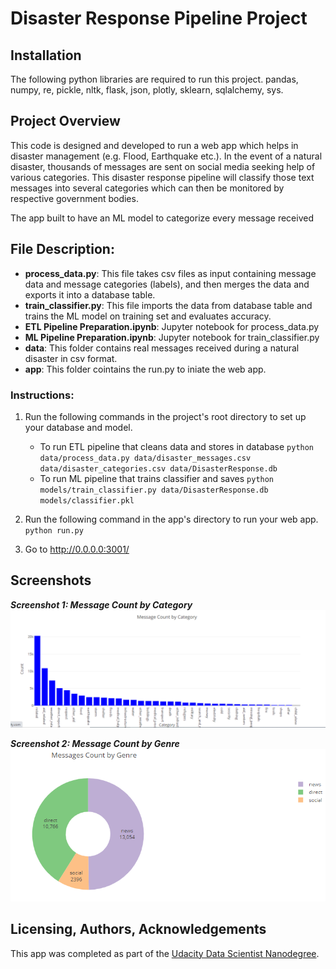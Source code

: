 # Disaster Response Pipeline Project

## Installation
The following python libraries are required to run this project. 
pandas, numpy, re, pickle, nltk, flask, json, plotly, sklearn, sqlalchemy, sys.

## Project Overview
This code is designed and developed to run a web app which helps in disaster management (e.g. Flood, Earthquake etc.). In the event of a natural disaster, thousands of messages are sent on social media seeking help of various categories. This disaster response pipeline will classify those text messages into several categories which can then be monitored by respective government bodies.

The app built to have an ML model to categorize every message received
## File Description:
* **process_data.py**: This file takes csv files as input containing message data and message categories (labels), and then merges the data and exports it into a database table.
* **train_classifier.py**: This file imports the data from database table and trains the ML model on training set and evaluates accuracy.
* **ETL Pipeline Preparation.ipynb**:  Jupyter notebook for process_data.py
* **ML Pipeline Preparation.ipynb**: Jupyter notebook for train_classifier.py
* **data**: This folder contains real messages received during a natural disaster in csv format.
* **app**: This folder cointains the run.py to iniate the web app.

### Instructions:
1. Run the following commands in the project's root directory to set up your database and model.

    - To run ETL pipeline that cleans data and stores in database
        `python data/process_data.py data/disaster_messages.csv data/disaster_categories.csv data/DisasterResponse.db`
    - To run ML pipeline that trains classifier and saves
        `python models/train_classifier.py data/DisasterResponse.db models/classifier.pkl`

2. Run the following command in the app's directory to run your web app.
    `python run.py`

3. Go to http://0.0.0.0:3001/

## Screenshots

***Screenshot 1: Message Count by Category***
![Screenshot 1](https://github.com/rahul385/disaster-response-project/blob/master/visualizations/Message_Count_By_Category.PNG)

***Screenshot 2: Message Count by Genre***
![Screenshot 2](https://github.com/rahul385/disaster-response-project/blob/master/visualizations/Message_Count_By_Genre.PNG)


## Licensing, Authors, Acknowledgements
This app was completed as part of the [Udacity Data Scientist Nanodegree](https://www.udacity.com/course/data-scientist-nanodegree--nd025).
